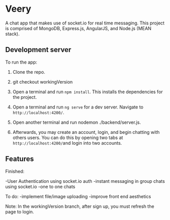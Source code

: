 # Veery
A chat app that makes use of socket.io for real time messaging. 
This project is comprised of MongoDB, Express.js, AngularJS, and Node.js (MEAN stack). 


## Development server
To run the app:

1) Clone the repo. 

2) git checkout workingVersion

3) Open a terminal and run `npm install`. This installs the dependencies for the project.

4) Open a terminal and run `ng serve` for a dev server. Navigate to `http://localhost:4200/`.

5) Open another terminal and run nodemon ./backend/server.js. 

6) Afterwards, you may create an account, login, and begin chatting with others users. You can do this by opening two tabs at `http://localhost:4200/`and login into two accounts. 

## Features
Finished:

-User Authentication using socket.io auth
-instant messaging in group chats using socket.io
-one to one chats

To do:
-implement file/image uploading
-improve front end aesthetics

Note: 
In the workingVersion branch, after sign up, you must refresh the page to login.
